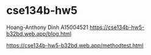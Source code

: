 # cse134b-hw5
Hoang-Anthony Dinh A15004521
https://cse134b-hw5-b32bd.web.app/blog.html

https://cse134b-hw5-b32bd.web.app/methodtest.html
